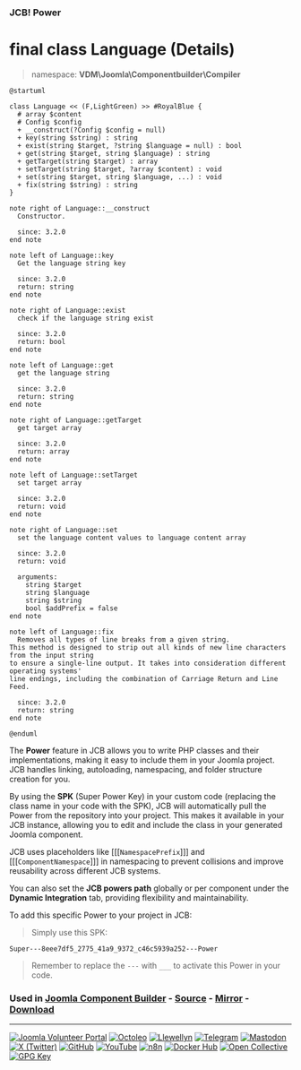 ### JCB! Power
# final class Language (Details)
> namespace: **VDM\Joomla\Componentbuilder\Compiler**

```uml
@startuml

class Language << (F,LightGreen) >> #RoyalBlue {
  # array $content
  # Config $config
  + __construct(?Config $config = null)
  + key(string $string) : string
  + exist(string $target, ?string $language = null) : bool
  + get(string $target, string $language) : string
  + getTarget(string $target) : array
  + setTarget(string $target, ?array $content) : void
  + set(string $target, string $language, ...) : void
  + fix(string $string) : string
}

note right of Language::__construct
  Constructor.

  since: 3.2.0
end note

note left of Language::key
  Get the language string key

  since: 3.2.0
  return: string
end note

note right of Language::exist
  check if the language string exist

  since: 3.2.0
  return: bool
end note

note left of Language::get
  get the language string

  since: 3.2.0
  return: string
end note

note right of Language::getTarget
  get target array

  since: 3.2.0
  return: array
end note

note left of Language::setTarget
  set target array

  since: 3.2.0
  return: void
end note

note right of Language::set
  set the language content values to language content array

  since: 3.2.0
  return: void
  
  arguments:
    string $target
    string $language
    string $string
    bool $addPrefix = false
end note

note left of Language::fix
  Removes all types of line breaks from a given string.
This method is designed to strip out all kinds of new line characters from the input string
to ensure a single-line output. It takes into consideration different operating systems'
line endings, including the combination of Carriage Return and Line Feed.

  since: 3.2.0
  return: string
end note

@enduml
```

The **Power** feature in JCB allows you to write PHP classes and their implementations,
making it easy to include them in your Joomla project. JCB handles linking, autoloading,
namespacing, and folder structure creation for you.

By using the **SPK** (Super Power Key) in your custom code (replacing the class name
in your code with the SPK), JCB will automatically pull the Power from the repository
into your project. This makes it available in your JCB instance, allowing you to edit
and include the class in your generated Joomla component.

JCB uses placeholders like [[[`NamespacePrefix`]]] and [[[`ComponentNamespace`]]] in
namespacing to prevent collisions and improve reusability across different JCB systems.

You can also set the **JCB powers path** globally or per component under the
**Dynamic Integration** tab, providing flexibility and maintainability.

To add this specific Power to your project in JCB:

> Simply use this SPK:
```
Super---8eee7df5_2775_41a9_9372_c46c5939a252---Power
```
> Remember to replace the `---` with `___` to activate this Power in your code.

### Used in [Joomla Component Builder](https://www.joomlacomponentbuilder.com) - [Source](https://git.vdm.dev/joomla/Component-Builder) - [Mirror](https://github.com/vdm-io/Joomla-Component-Builder) - [Download](https://git.vdm.dev/joomla/pkg-component-builder/releases)

---
[![Joomla Volunteer Portal](https://img.shields.io/badge/-Joomla-gold?logo=joomla)](https://volunteers.joomla.org/joomlers/1396-llewellyn-van-der-merwe "Join Llewellyn on the Joomla Volunteer Portal: Shaping the Future Together!") [![Octoleo](https://img.shields.io/badge/-Octoleo-black?logo=linux)](https://git.vdm.dev/octoleo "--quiet") [![Llewellyn](https://img.shields.io/badge/-Llewellyn-ffffff?logo=gitea)](https://git.vdm.dev/Llewellyn "Collaborate and Innovate with Llewellyn on Git: Building a Better Code Future!") [![Telegram](https://img.shields.io/badge/-Telegram-blue?logo=telegram)](https://t.me/Joomla_component_builder "Join Llewellyn and the Community on Telegram: Building Joomla Components Together!") [![Mastodon](https://img.shields.io/badge/-Mastodon-9e9eec?logo=mastodon)](https://joomla.social/@llewellyn "Connect and Engage with Llewellyn on Joomla Social: Empowering Communities, One Post at a Time!") [![X (Twitter)](https://img.shields.io/badge/-X-black?logo=x)](https://x.com/llewellynvdm "Join the Conversation with Llewellyn on X: Where Ideas Take Flight!") [![GitHub](https://img.shields.io/badge/-GitHub-181717?logo=github)](https://github.com/Llewellynvdm "Build, Innovate, and Thrive with Llewellyn on GitHub: Turning Ideas into Impact!") [![YouTube](https://img.shields.io/badge/-YouTube-ff0000?logo=youtube)](https://www.youtube.com/@OctoYou "Explore, Learn, and Create with Llewellyn on YouTube: Your Gateway to Inspiration!") [![n8n](https://img.shields.io/badge/-n8n-black?logo=n8n)](https://n8n.io/creators/octoleo "Effortless Automation and Impactful Workflows with Llewellyn on n8n!") [![Docker Hub](https://img.shields.io/badge/-Docker-grey?logo=docker)](https://hub.docker.com/u/llewellyn "Llewellyn on Docker: Containerize Your Creativity!") [![Open Collective](https://img.shields.io/badge/-Donate-green?logo=opencollective)](https://opencollective.com/joomla-component-builder "Donate towards JCB: Help Llewellyn financially so he can continue developing this great tool!") [![GPG Key](https://img.shields.io/badge/-GPG-blue?logo=gnupg)](https://git.vdm.dev/Llewellyn/gpg "Unlock Trust and Security with Llewellyn's GPG Key: Your Gateway to Verified Connections!")